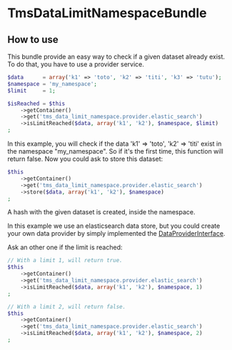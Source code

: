 TmsDataLimitNamespaceBundle
===========================

## How to use

This bundle provide an easy way to check if a given dataset already exist.
To do that, you have to use a provider service.

```php
$data      = array('k1' => 'toto', 'k2' => 'titi', 'k3' => 'tutu');
$namespace = 'my_namespace';
$limit     = 1;

$isReached = $this
    ->getContainer()
    ->get('tms_data_limit_namespace.provider.elastic_search')
    ->isLimitReached($data, array('k1', 'k2'), $namespace, $limit)
;
```

In this example, you will check if the data 'k1' => 'toto', 'k2' => 'titi' exist
in the namespace "my_namespace".
So if it's the first time, this function will return false.
Now you could ask to store this dataset:

```php
$this
    ->getContainer()
    ->get('tms_data_limit_namespace.provider.elastic_search')
    ->store($data, array('k1', 'k2'), $namespace)
;
```

A hash with the given dataset is created, inside the namespace.

In this example we use an elasticsearch data store, but you could create your own
data provider by simply implemented the [DataProviderInterface](TmsDataLimitNamespaceBundle/DataProvider/DataProviderInterface.php).

Ask an other one if the limit is reached:

```php
// With a limit 1, will return true.
$this
    ->getContainer()
    ->get('tms_data_limit_namespace.provider.elastic_search')
    ->isLimitReached($data, array('k1', 'k2'), $namespace, 1)
;

// With a limit 2, will return false.
$this
    ->getContainer()
    ->get('tms_data_limit_namespace.provider.elastic_search')
    ->isLimitReached($data, array('k1', 'k2'), $namespace, 2)
;
```
